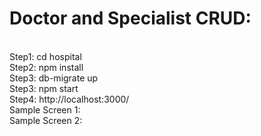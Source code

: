 # Doctor and Specialist CRUD:
<br>Step1: cd hospital
<br>Step2: npm install
<br>Step3: db-migrate up
<br>Step3: npm start
<br>Step4: http://localhost:3000/
<br>Sample Screen 1: 
<br>Sample Screen 2: 
